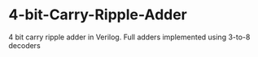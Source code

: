 # 4-bit-Carry-Ripple-Adder
4 bit carry ripple adder in Verilog. Full adders implemented using 3-to-8 decoders
